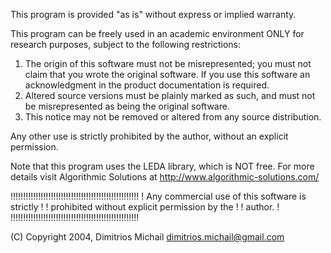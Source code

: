 
This program is provided "as is" without express or 
implied warranty.

This program can be freely used in an academic environment ONLY for research purposes, 
subject to the following restrictions:

1. The origin of this software must not be misrepresented; you must not claim that you wrote the original software. 
   If you use this software an acknowledgment in the product documentation is required.
2. Altered source versions must be plainly marked as such, and must not be misrepresented as being the original software.
3. This notice may not be removed or altered from any source distribution.

Any other use is strictly prohibited by the author, without an explicit permission.

Note that this program uses the LEDA library, which is 
NOT free. For more details visit Algorithmic Solutions
at http://www.algorithmic-solutions.com/

!!!!!!!!!!!!!!!!!!!!!!!!!!!!!!!!!!!!!!!!!!!!!!!!!!!
! Any commercial use of this software is strictly !
! prohibited without explicit permission by the   !
! author.                                         !
!!!!!!!!!!!!!!!!!!!!!!!!!!!!!!!!!!!!!!!!!!!!!!!!!!!

(C) Copyright 2004, Dimitrios Michail <dimitrios.michail@gmail.com>

